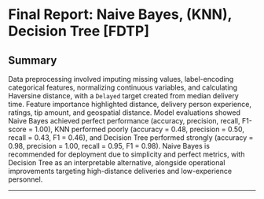 # Final Report: Naive Bayes, (KNN), Decision Tree [FDTP] 

## Summary

Data preprocessing involved imputing missing values, label-encoding categorical features, normalizing continuous variables, and calculating Haversine distance, with a `Delayed` target created from median delivery time. Feature importance highlighted distance, delivery person experience, ratings, tip amount, and geospatial distance. Model evaluations showed Naive Bayes achieved perfect performance (accuracy, precision, recall, F1-score = 1.00), KNN performed poorly (accuracy = 0.48, precision = 0.50, recall = 0.43, F1 = 0.46), and Decision Tree performed strongly (accuracy = 0.98, precision = 1.00, recall = 0.95, F1 = 0.98). Naive Bayes is recommended for deployment due to simplicity and perfect metrics, with Decision Tree as an interpretable alternative, alongside operational improvements targeting high-distance deliveries and low-experience personnel.

---


